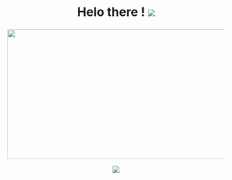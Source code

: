 <h1 align="center">Helo there ! <img src="https://cdn.discordapp.com/emojis/1128560922139574312.gif?size=96">
</br></h1>

<h3 align="center"><img src="https://media1.tenor.com/m/LcRQGhKX1AQAAAAd/ma-r%C3%A9action-sinc%C3%A8re-my-honest-reaction.gif" height=300 width=600 >

![](https://count.getloli.com/get/@yosyo?theme=asoul)
</h2>
